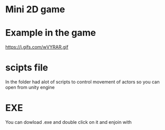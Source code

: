 # Mini 2D game
# Example in the game
https://j.gifs.com/wVYRAR.gif
# scipts file
In the folder had alot of scripts to control movement of actors so you can open from unity engine
# EXE
You can dowload .exe and double click on it and enjoin with
